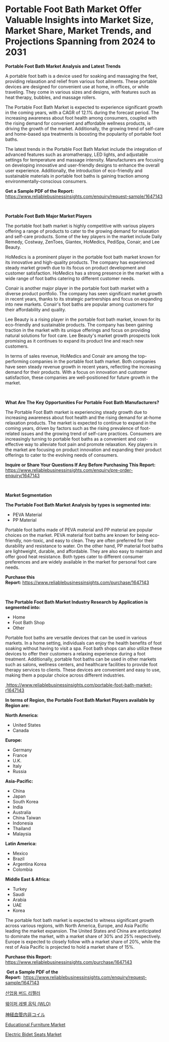 <p><h1>Portable Foot Bath Market Offer Valuable Insights into Market Size, Market Share, Market Trends, and Projections Spanning from 2024 to 2031</h1></p><p><strong>Portable Foot Bath Market Analysis and Latest Trends</strong></p>
<p><p>A portable foot bath is a device used for soaking and massaging the feet, providing relaxation and relief from various foot ailments. These portable devices are designed for convenient use at home, in offices, or while traveling. They come in various sizes and designs, with features such as heat therapy, bubbles, and massage rollers.</p><p>The Portable Foot Bath Market is expected to experience significant growth in the coming years, with a CAGR of 12.1% during the forecast period. The increasing awareness about foot health among consumers, coupled with the rising demand for convenient and affordable wellness products, is driving the growth of the market. Additionally, the growing trend of self-care and home-based spa treatments is boosting the popularity of portable foot baths.</p><p>The latest trends in the Portable Foot Bath Market include the integration of advanced features such as aromatherapy, LED lights, and adjustable settings for temperature and massage intensity. Manufacturers are focusing on developing innovative and user-friendly designs to enhance the overall user experience. Additionally, the introduction of eco-friendly and sustainable materials in portable foot baths is gaining traction among environmentally-conscious consumers.</p></p>
<p><strong>Get a Sample PDF of the Report:&nbsp;</strong> <a href="https://www.reliablebusinessinsights.com/enquiry/request-sample/1647143">https://www.reliablebusinessinsights.com/enquiry/request-sample/1647143</a></p>
<p>&nbsp;</p>
<p><strong>Portable Foot Bath Major Market Players</strong></p>
<p><p>The portable foot bath market is highly competitive with various players offering a range of products to cater to the growing demand for relaxation and self-care products. Some of the key players in the market include Daily Remedy, Costway, ZenToes, Giantex, HoMedics, PediSpa, Conair, and Lee Beauty.</p><p>HoMedics is a prominent player in the portable foot bath market known for its innovative and high-quality products. The company has experienced steady market growth due to its focus on product development and customer satisfaction. HoMedics has a strong presence in the market with a wide range of foot baths catering to different customer needs.</p><p>Conair is another major player in the portable foot bath market with a diverse product portfolio. The company has seen significant market growth in recent years, thanks to its strategic partnerships and focus on expanding into new markets. Conair's foot baths are popular among customers for their affordability and quality.</p><p>Lee Beauty is a rising player in the portable foot bath market, known for its eco-friendly and sustainable products. The company has been gaining traction in the market with its unique offerings and focus on providing natural solutions for foot care. Lee Beauty's market growth prospects look promising as it continues to expand its product line and reach new customers.</p><p>In terms of sales revenue, HoMedics and Conair are among the top-performing companies in the portable foot bath market. Both companies have seen steady revenue growth in recent years, reflecting the increasing demand for their products. With a focus on innovation and customer satisfaction, these companies are well-positioned for future growth in the market.</p></p>
<p>&nbsp;</p>
<p><strong>What Are The Key Opportunities For Portable Foot Bath Manufacturers?</strong></p>
<p><p>The Portable Foot Bath market is experiencing steady growth due to increasing awareness about foot health and the rising demand for at-home relaxation products. The market is expected to continue to expand in the coming years, driven by factors such as the rising prevalence of foot-related issues and the growing trend of self-care practices. Consumers are increasingly turning to portable foot baths as a convenient and cost-effective way to alleviate foot pain and promote relaxation. Key players in the market are focusing on product innovation and expanding their product offerings to cater to the evolving needs of consumers.</p></p>
<p><strong>Inquire or Share Your Questions If Any Before Purchasing This Report:</strong> <a href="https://www.reliablebusinessinsights.com/enquiry/pre-order-enquiry/1647143">https://www.reliablebusinessinsights.com/enquiry/pre-order-enquiry/1647143</a></p>
<p>&nbsp;</p>
<p><strong>Market Segmentation</strong></p>
<p><strong>The Portable Foot Bath Market Analysis by types is segmented into:</strong></p>
<p><ul><li>PEVA Material</li><li>PP Material</li></ul></p>
<p><p>Portable foot baths made of PEVA material and PP material are popular choices on the market. PEVA material foot baths are known for being eco-friendly, non-toxic, and easy to clean. They are often preferred for their durability and resistance to water. On the other hand, PP material foot baths are lightweight, durable, and affordable. They are also easy to maintain and offer good heat resistance. Both types cater to different consumer preferences and are widely available in the market for personal foot care needs.</p></p>
<p><strong>Purchase this Report:&nbsp;</strong><a href="https://www.reliablebusinessinsights.com/purchase/1647143">https://www.reliablebusinessinsights.com/purchase/1647143</a></p>
<p>&nbsp;</p>
<p><strong>The Portable Foot Bath Market Industry Research by Application is segmented into:</strong></p>
<p><ul><li>Home</li><li>Foot Bath Shop</li><li>Other</li></ul></p>
<p><p>Portable foot baths are versatile devices that can be used in various markets. In a home setting, individuals can enjoy the health benefits of foot soaking without having to visit a spa. Foot bath shops can also utilize these devices to offer their customers a relaxing experience during a foot treatment. Additionally, portable foot baths can be used in other markets such as salons, wellness centers, and healthcare facilities to provide foot therapy services to clients. These devices are convenient and easy to use, making them a popular choice across different industries.</p></p>
<p><a href="https://www.reliablebusinessinsights.com/portable-foot-bath-market-r1647143">&nbsp;https://www.reliablebusinessinsights.com/portable-foot-bath-market-r1647143</a></p>
<p><strong>In terms of Region, the Portable Foot Bath Market Players available by Region are:</strong></p>
<p>
    <p> <strong> North America: </strong>
        <ul>
            <li>United States</li>
            <li>Canada</li>
        </ul>
        </p> 
    <p> <strong> Europe: </strong>
        <ul>
            <li>Germany</li>
            <li>France</li>
            <li>U.K.</li>
            <li>Italy</li>
            <li>Russia</li>
        </ul>
        </p> 
    <p> <strong> Asia-Pacific: </strong>
        <ul>
            <li>China</li>
            <li>Japan</li>
            <li>South Korea</li>
            <li>India</li>
            <li>Australia</li>
            <li>China Taiwan</li>
            <li>Indonesia</li>
            <li>Thailand</li>
            <li>Malaysia</li>
        </ul>
        </p> 
    <p> <strong> Latin America: </strong>
        <ul>
            <li>Mexico</li>
            <li>Brazil</li>
            <li>Argentina Korea</li>
            <li>Colombia</li>
        </ul>
        </p> 
    <p> <strong> Middle East & Africa: </strong>
        <ul>
            <li>Turkey</li>
            <li>Saudi</li>
            <li>Arabia</li>
            <li>UAE</li>
            <li>Korea</li>
        </ul>
    </p>
    </p>
<p><p>The portable foot bath market is expected to witness significant growth across various regions, with North America, Europe, and Asia Pacific leading the market expansion. The United States and China are anticipated to dominate the market, with a market share of 30% and 25% respectively. Europe is expected to closely follow with a market share of 20%, while the rest of Asia Pacific is projected to hold a market share of 15%.</p></p>
<p><strong>Purchase this Report: </strong><a href="https://www.reliablebusinessinsights.com/purchase/1647143">https://www.reliablebusinessinsights.com/purchase/1647143</a></p>
<p>&nbsp;<strong>Get a Sample PDF of the Report:&nbsp;&nbsp;</strong><a href="https://www.reliablebusinessinsights.com/enquiry/request-sample/1647143">https://www.reliablebusinessinsights.com/enquiry/request-sample/1647143</a></p>
<p><strong></strong></p>
<p><p><a href="https://github.com/vsr06p4p49/Market-Research-Report-List-2/blob/main/7316495150814.md">산업용 버드 리펠러</a></p><p><a href="https://medium.com/@jomosley1999/%EA%B8%80%EB%A1%9C%EB%B2%8C-%EC%9B%A8%EC%9D%B4%ED%8D%BC-%EB%A0%88%EB%B2%A8-%EA%B4%91%ED%95%99-wlo-%EC%82%B0%EC%97%85-%EC%9C%A0%ED%98%95-%EC%9D%91%EC%9A%A9-%EB%B6%84%EC%95%BC-%EC%8B%9C%EC%9E%A5-%EC%B0%B8%EA%B0%80%EC%9E%90-%EC%A7%80%EC%97%AD-%EC%84%B1%EC%9E%A5-%EB%B6%84%EC%84%9D-%EB%B0%8F-%EB%AF%B8%EB%9E%98-%EC%8B%9C%EB%82%98%EB%A6%AC%EC%98%A4-2024-2031-4bc343561dea">웨이퍼 레벨 옵틱 (WLO)</a></p><p><a href="https://medium.com/@sdall21364/%E3%82%B0%E3%83%AD%E3%83%BC%E3%83%90%E3%83%AB%E7%A5%9E%E7%B5%8C%E5%86%85%E8%A1%80%E7%AE%A1%E9%9D%9E%E3%82%B3%E3%82%A4%E3%83%AB%E5%B8%82%E5%A0%B4%E3%82%BB%E3%82%AF%E3%82%BF%E3%83%BC-%E3%82%BF%E3%82%A4%E3%83%97-%E3%82%A2%E3%83%97%E3%83%AA%E3%82%B1%E3%83%BC%E3%82%B7%E3%83%A7%E3%83%B3-%E5%B8%82%E5%A0%B4%E3%83%97%E3%83%AC%E3%83%BC%E3%83%A4%E3%83%BC%E3%81%AE%E6%88%A6%E7%95%A5-%E5%9C%B0%E5%9F%9F%E5%88%A5%E6%88%90%E9%95%B7%E3%81%AE%E6%B4%9E%E5%AF%9F-%E3%81%8A%E3%82%88%E3%81%B3%E5%B0%86%E6%9D%A5%E3%81%AE%E4%BA%88%E6%B8%AC-2024%E5%B9%B4-2031%E5%B9%B4-b835f6644798">神経血管内非コイル</a></p><p><a href="https://github.com/markusgodoy/Market-Research-Report-List-3/blob/main/educational-furniture-market.md">Educational Furniture Market</a></p><p><a href="https://github.com/arionmp/Market-Research-Report-List-3/blob/main/electric-bidet-seats-market.md">Electric Bidet Seats Market</a></p></p>
